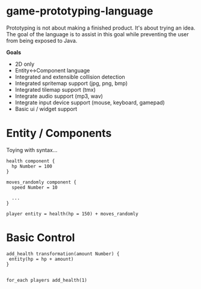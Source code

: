 # game-prototyping-language

Prototyping is not about making a finished product. It's about trying an idea. The goal of the language is to assist in this goal while preventing the user from being exposed to Java.

**Goals**

* 2D only
* Entity<->Component language
* Integrated and extensible collision detection
* Integrated spritemap support (jpg, png, bmp)
* Integrated tilemap support (tmx)
* Integrate audio support (mp3, wav)
* Integrate input device support (mouse, keyboard, gamepad)
* Basic ui / widget support


# Entity / Components

Toying with syntax...

```
health component {
  hp Number = 100
}

moves_randomly component {
  speed Number = 10
  
  ...
}
```

```
player entity = health(hp = 150) + moves_randomly
```

# Basic Control

```
add_health transformation(amount Number) {
 entity(hp = hp + amount)
}


for_each players add_health(1)
```

